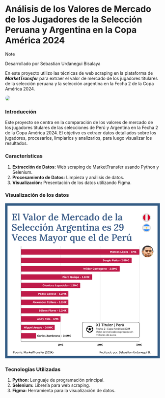 # Análisis de los Valores de Mercado de los Jugadores de la Selección Peruana y Argentina en la Copa América 2024

>[!NOTE]
> Desarrollado por Sebastian Urdanegui Bisalaya

En este proyecto utilizo las técnicas de web scraping en la plataforma de ***MarketTransfer*** para extraer el valor de mercado de los jugadores titulares de la selección peruana y la selección argentina en la Fecha 2 de la Copa América 2024.

<img
src="https://larazon.pe/wp-content/uploads/2024/03/Peru.jpeg"
style="border-radius: 10px"/>

### **Introducción**
Este proyecto se centra en la comparación de los valores de mercado de los jugadores titulares de las selecciones de Perú y Argentina en la Fecha 2 de la Copa América 2024. El objetivo es extraer datos detallados sobre los jugadores, procesarlos, limpiarlos y analizarlos, para luego visualizar los resultados.


### **Características**
1. **Extracción de Datos:** Web scraping de MarketTransfer usando Python y Selenium.
2. **Procesamiento de Datos:** Limpieza y análisis de datos.
3. **Visualización:** Presentación de los datos utilizando Figma.

### **Visualización de los datos**
<img
src="./src/Visualization Market Value Peru Soccer Player.png"
/>


### **Tecnologías Utilizadas**

1. **Python:** Lenguaje de programación principal.
2. **Selenium:** Librería para web scraping.
3. **Figma:** Herramienta para la visualización de datos.